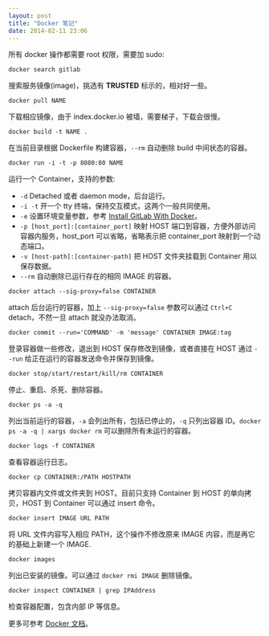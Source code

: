 ```yaml
---
layout: post
title: "Docker 笔记"
date: 2014-02-11 23:06
---
```


所有 docker 操作都需要 root 权限，需要加 sudo:

```
docker search gitlab
```
搜索服务镜像(image)，挑选有 **TRUSTED** 标示的，相对好一些。

```
docker pull NAME
```
下载相应镜像，由于 index.docker.io 被墙，需要梯子，下载会很慢。

```
docker build -t NAME .
```
在当前目录根据 Dockerfile 构建容器，`--rm` 自动删除 build 中间状态的容器。

```
docker run -i -t -p 8080:80 NAME
```
运行一个 Container，支持的参数:

* `-d` Detached 或者 daemon mode，后台运行。
* `-i -t` 开一个 tty 终端，保持交互模式，这两个一般共同使用。
* `-e` 设置环境变量参数，参考 [Install GitLab With Docker][1]。
* `-p [host_port]:[container_port]` 映射 HOST 端口到容器，方便外部访问容器内服务，host_port 可以省略，省略表示把 container_port 映射到一个动态端口。
* `-v [host-path]:[container-path]` 把 HOST 文件夹挂载到 Container 用以保存数据。
* `--rm` 自动删除已运行存在的相同 IMAGE 的容器。

```
docker attach --sig-proxy=false CONTAINER
```
attach 后台运行的容器，加上 `--sig-proxy=false` 参数可以通过 `Ctrl+C` detach，不然一旦 attach 就没办法取消。

```
docker commit --run='COMMAND' -m 'message' CONTAINER IMAGE:tag
```
登录容器做一些修改，退出到 HOST 保存修改到镜像，或者直接在 HOST 通过 `--run` 给正在运行的容器发送命令并保存到镜像。

```
docker stop/start/restart/kill/rm CONTAINER
```
停止、重启、杀死、删除容器。

```
docker ps -a -q
```
列出当前运行的容器，`-a` 会列出所有，包括已停止的，`-q` 只列出容器 ID。`docker ps -a -q | xargs docker rm` 可以删除所有未运行的容器。

```
docker logs -f CONTAINER
```
查看容器运行日志。

```
docker cp CONTAINER:/PATH HOSTPATH
```
拷贝容器内文件或文件夹到 HOST。目前只支持 Container 到 HOST 的单向拷贝，HOST 到 Container 可以通过 insert 命令。

```
docker insert IMAGE URL PATH
```
将 URL 文件内容写入相应 PATH，这个操作不修改原来 IMAGE 内容，而是再它的基础上新建一个 IMAGE.

```
docker images
```
列出已安装的镜像。可以通过 `docker rmi IMAGE` 删除镜像。

```
docker inspect CONTAINER | grep IPAddress
```
检查容器配置，包含内部 IP 等信息。

更多可参考 [Docker 文档][2]。

[1]:https://fann.im/blog/2014/02/10/gitlab-with-docker/
[2]:http://docs.docker.io/en/latest/

